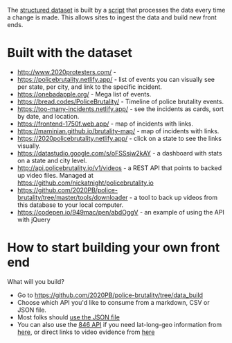 The [structured dataset](https://github.com/2020PB/police-brutality/tree/data_build) is built by a [script](https://github.com/2020PB/police-brutality/tree/master/tools) that processes the data every time a change is made. This allows sites to ingest the data and build new front ends.

# Built with the dataset

* http://www.2020protesters.com/ - 
* https://policebrutality.netlify.app/ - list of events you can visually see per state, per city, and link to the specific incident.
* https://onebadapple.org/ - Mega list of events.
* https://bread.codes/PoliceBrutality/ - Timeline of police brutality events.
* https://too-many-incidents.netlify.app/ - see the incidents as cards, sort by date, and location.
* https://frontend-1750f.web.app/ - map of incidents with links.
* https://maminian.github.io/brutality-map/ - map of incidents with links.
* https://2020policebrutality.netlify.app/ - click on a state to see the links visually.
* https://datastudio.google.com/s/oFSSsjw2kAY - a dashboard with stats on a state and city level.
* http://api.policebrutality.io/v1/videos - a REST API that points to backed up video files. Managed at https://github.com/nickatnight/policebrutality.io
* https://github.com/2020PB/police-brutality/tree/master/tools/downloader - a tool to back up videos from this database to your local computer.
* https://codepen.io/949mac/pen/abdOggV - an example of using the API with jQuery

# How to start building your own front end

What will you build?

* Go to https://github.com/2020PB/police-brutality/tree/data_build
* Choose which API you'd like to consume from a markdown, CSV or JSON file.
* Most folks should [use the JSON file](https://raw.githubusercontent.com/2020PB/police-brutality/data_build/all-locations.json)
* You can also use the [846 API](https://github.com/949mac/846-backend) if you need lat-long-geo information from [here](https://api.846policebrutality.com/api/incidents), or direct links to video evidence from [here](https://api.846policebrutality.com/api/incidents?include=evidence)
